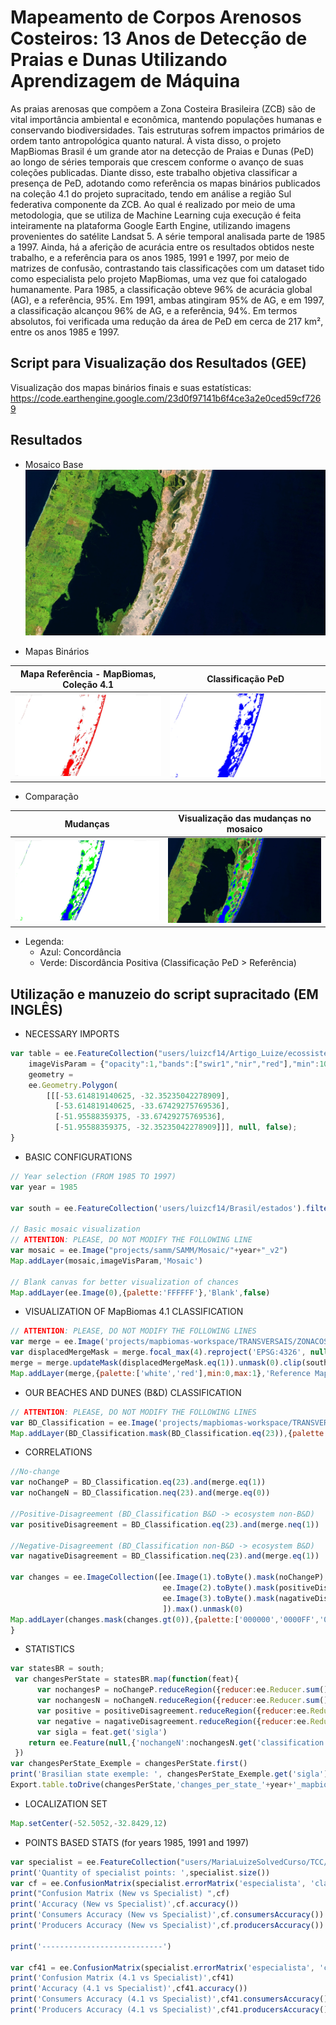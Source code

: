 # Mapeamento de Corpos Arenosos Costeiros: 13 Anos de Detecção de Praias e Dunas Utilizando Aprendizagem de Máquina
As praias arenosas que compõem a Zona Costeira Brasileira (ZCB) são de vital importância ambiental e econômica, mantendo populações humanas e conservando biodiversidades. Tais estruturas sofrem impactos primários de ordem tanto antropológica quanto natural. À vista disso, o projeto MapBiomas Brasil é um grande ator na detecção de Praias e Dunas (PeD) ao longo de séries temporais que crescem conforme o avanço de suas coleções publicadas. Diante disso, este trabalho objetiva classificar a presença de PeD, adotando como referência os mapas binários publicados na coleção 4.1 do projeto supracitado, tendo em análise a região Sul federativa componente da ZCB. Ao qual é realizado por meio de uma metodologia, que se utiliza de Machine Learning cuja execução é feita inteiramente na plataforma Google Earth Engine, utilizando imagens provenientes do satélite Landsat 5. A série temporal analisada parte de 1985 a 1997. Ainda, há a aferição de acurácia entre os resultados obtidos neste trabalho, e a referência para os anos 1985, 1991 e 1997, por meio de matrizes de confusão, contrastando tais classificações com um dataset tido como especialista pelo projeto MapBiomas, uma vez que foi catalogado humanamente. Para 1985, a classificação obteve 96% de acurácia global (AG), e a referência, 95%. Em 1991, ambas atingiram 95% de AG, e em 1997, a classificação alcançou 96% de AG, e a referência, 94%. Em termos absolutos, foi verificada uma redução da área de PeD em cerca de 217 km², entre os anos 1985 e 1997.

## Script para Visualização dos Resultados (GEE)
Visualização dos mapas binários finais e suas estatísticas: https://code.earthengine.google.com/23d0f97141b6f4ce3a2e0ced59cf7269

## Resultados
* Mosaico Base
![](/images/cropbaseMosaic.png)


 * Mapas Binários
 
Mapa Referência - MapBiomas, Coleção 4.1    | Classificação PeD
:-------------------------:|:-------------------------:
![](/images/cropReferenceMap.png)  |  ![](/images/cropBandD_classification.png)


 * Comparação

Mudanças           | Visualização das mudanças no mosaico
:-------------------------:|:-------------------------:
![](/images/cropchanges.png)  |  ![](/images/cropmosaicChanges.png)
 * Legenda:
      * Azul: Concordância
      * Verde: Discordância Positiva (Classificação PeD  > Referência)


## Utilização e manuzeio do script supracitado (EM INGLÊS)
* NECESSARY IMPORTS
```javascript
var table = ee.FeatureCollection("users/luizcf14/Artigo_Luize/ecossistemas_costeiros_maio2010"),
    imageVisParam = {"opacity":1,"bands":["swir1","nir","red"],"min":100,"max":143,"gamma":1},
    geometry = 
    ee.Geometry.Polygon(
        [[[-53.614819140625, -32.35235042278909],
          [-53.614819140625, -33.67429275769536],
          [-51.95588359375, -33.67429275769536],
          [-51.95588359375, -32.35235042278909]]], null, false);
}
```
* BASIC CONFIGURATIONS
```javascript
// Year selection (FROM 1985 TO 1997)
var year = 1985

var south = ee.FeatureCollection('users/luizcf14/Brasil/estados').filterMetadata("regiao_id","equals","1");

// Basic mosaic visualization
// ATTENTION: PLEASE, DO NOT MODIFY THE FOLLOWING LINE
var mosaic = ee.Image("projects/samm/SAMM/Mosaic/"+year+"_v2")
Map.addLayer(mosaic,imageVisParam,'Mosaic')

// Blank canvas for better visualization of chances
Map.addLayer(ee.Image(0),{palette:'FFFFFF'},'Blank',false)
```

* VISUALIZATION OF MapBiomas 4.1 CLASSIFICATION
```javascript
// ATTENTION: PLEASE, DO NOT MODIFY THE FOLLOWING LINES
var merge = ee.Image('projects/mapbiomas-workspace/TRANSVERSAIS/ZONACOSTEIRA4_1-FT/'+year).eq(23).unmask(0)
var displacedMergeMask = merge.focal_max(4).reproject('EPSG:4326', null, 30)
merge = merge.updateMask(displacedMergeMask.eq(1)).unmask(0).clip(south);
Map.addLayer(merge,{palette:['white','red'],min:0,max:1},'Reference Mapbiomas 4.1',false)
```

* OUR BEACHES AND DUNES (B&D) CLASSIFICATION
```javascript
// ATTENTION: PLEASE, DO NOT MODIFY THE FOLLOWING LINES
var BD_Classification = ee.Image('projects/mapbiomas-workspace/TRANSVERSAIS/ZONACOSTEIRA5-FT/'+year+'-8').clip(south);
Map.addLayer(BD_Classification.mask(BD_Classification.eq(23)),{palette:'blue'},'B&D Classification',false)
```

* CORRELATIONS
```javascript
//No-change
var noChangeP = BD_Classification.eq(23).and(merge.eq(1))
var noChangeN = BD_Classification.neq(23).and(merge.eq(0))

//Positive-Disagreement (BD_Classification B&D -> ecosystem non-B&D)
var positiveDisagreement = BD_Classification.eq(23).and(merge.neq(1))

//Negative-Disagreement (BD_Classification non-B&D -> ecosystem B&D)
var nagativeDisagreement = BD_Classification.neq(23).and(merge.eq(1))

var changes = ee.ImageCollection([ee.Image(1).toByte().mask(noChangeP),
                                  ee.Image(2).toByte().mask(positiveDisagreement),
                                  ee.Image(3).toByte().mask(nagativeDisagreement)
                                  ]).max().unmask(0)
Map.addLayer(changes.mask(changes.gt(0)),{palette:['000000','0000FF','00FF00','FF0000'],min:0,max:3},'Changes')
}
```

* STATISTICS
```javascript
var statesBR = south;
 var changesPerState = statesBR.map(function(feat){
      var nochangesP = noChangeP.reduceRegion({reducer:ee.Reducer.sum(),geometry:feat.geometry(),scale:30,maxPixels:1e13})
      var nochangesN = noChangeN.reduceRegion({reducer:ee.Reducer.sum(),geometry:feat.geometry(),scale:30,maxPixels:1e13})
      var positive = positiveDisagreement.reduceRegion({reducer:ee.Reducer.sum(),geometry:feat.geometry(),scale:30,maxPixels:1e13})
      var negative = nagativeDisagreement.reduceRegion({reducer:ee.Reducer.sum(),geometry:feat.geometry(),scale:30,maxPixels:1e13})
      var sigla = feat.get('sigla')
    return ee.Feature(null,{'nochangeN':nochangesN.get('classification'),'nochangeP':nochangesP.get('classification'),'positive':positive.get('classification'),'negative':negative.get('classification'),'sigla':sigla})
 })
var changesPerState_Exemple = changesPerState.first()
print('Brasilian state exemple: ', changesPerState_Exemple.get('sigla'), changesPerState_Exemple) 
Export.table.toDrive(changesPerState,'changes_per_state_'+year+'_mapbiomas','results_BandD','changes_per_state_'+year+'_mapbiomas')

```

* LOCALIZATION SET
```javascript
Map.setCenter(-52.5052,-32.8429,12)
```
* POINTS BASED STATS (for years 1985, 1991 and 1997)
```javascript
var specialist = ee.FeatureCollection("users/MariaLuizeSolvedCurso/TCC/Ptc_Specialist/Pts_specialist_BaD_"+year);
print('Quantity of specialist points: ',specialist.size())
var cf = ee.ConfusionMatrix(specialist.errorMatrix('especialista', 'classified'))
print("Confusion Matrix (New vs Specialist) ",cf)
print('Accuracy (New vs Specialist)',cf.accuracy())
print('Consumers Accuracy (New vs Specialist)',cf.consumersAccuracy())
print('Producers Accuracy (New vs Specialist)',cf.producersAccuracy())

print('---------------------------')

var cf41 = ee.ConfusionMatrix(specialist.errorMatrix('especialista', 'classified41'))
print('Confusion Matrix (4.1 vs Specialist)',cf41)
print('Accuracy (4.1 vs Specialist)',cf41.accuracy())
print('Consumers Accuracy (4.1 vs Specialist)',cf41.consumersAccuracy())
print('Producers Accuracy (4.1 vs Specialist)',cf41.producersAccuracy())
```
